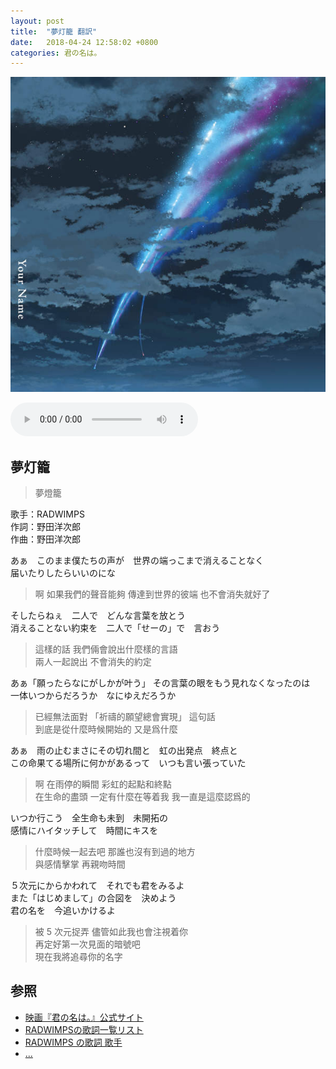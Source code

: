 ```yaml
---
layout: post
title:  "夢灯籠 翻訳"
date:   2018-04-24 12:58:02 +0800
categories: 君の名は。
---
```

![your name](/images/20180424/your_name.jpg)

<audio controls>
  <source src="https://raw.githubusercontent.com/mistydew/audio/master/%E5%A4%A2%E7%81%AF%E7%B1%A0.mp3" type="audio/mpeg">
您的浏览器不支持 audio 元素。
</audio>

## 夢灯籠
> 夢燈籠

歌手：RADWIMPS<br>
作詞：野田洋次郎<br>
作曲：野田洋次郎

あぁ　このまま僕たちの声が　世界の端っこまで消えることなく<br>
届いたりしたらいいのにな

> 啊 如果我們的聲音能夠 傳達到世界的彼端 也不會消失就好了

そしたらねぇ　二人で　どんな言葉を放とう<br>
消えることない約束を　二人で「せーの」で　言おう

> 這樣的話 我們倆會說出什麼樣的言語<br>
> 兩人一起說出 不會消失的約定

あぁ「願ったらなにがしかが叶う」 その言葉の眼をもう見れなくなったのは<br>
一体いつからだろうか　なにゆえだろうか

> 已經無法面對 「祈禱的願望總會實現」 這句話<br>
> 到底是從什麼時候開始的 又是爲什麼

あぁ　雨の止むまさにその切れ間と　虹の出発点　終点と<br>
この命果てる場所に何かがあるって　いつも言い張っていた

> 啊 在雨停的瞬間 彩虹的起點和終點<br>
> 在生命的盡頭 一定有什麼在等着我 我一直是這麼認爲的

いつか行こう　全生命も未到　未開拓の<br>
感情にハイタッチして　時間にキスを

> 什麼時候一起去吧 那誰也沒有到過的地方<br>
> 與感情擊掌 再親吻時間

５次元にからかわれて　それでも君をみるよ<br>
また「はじめまして」の合図を　決めよう<br>
君の名を　今追いかけるよ

> 被 5 次元捉弄 儘管如此我也會注視着你<br>
> 再定好第一次見面的暗號吧<br>
> 現在我將追尋你的名字

## 参照
* [映画『君の名は。』公式サイト](http://www.kiminona.com)
* [RADWIMPSの歌詞一覧リスト](https://www.uta-net.com/artist/4082)
* [RADWIMPS の歌詞 歌手](http://www.kasi-time.com/subcat-uta-341-1.html)
* [...](https://github.com/mistydew)
